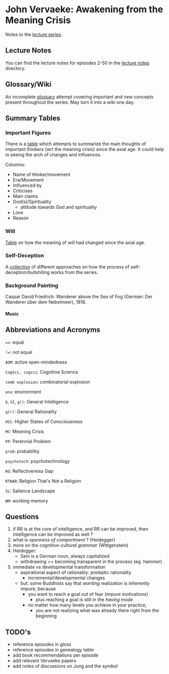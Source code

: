 # John Vervaeke: Awakening from the Meaning Crisis

Notes to the [lecture series](https://www.youtube.com/playlist?list=PLND1JCRq8Vuh3f0P5qjrSdb5eC1ZfZwWJ).

## Lecture Notes

You can find the lecture notes for episodes 2-50 in the [lecture notes](lecture_notes) directory.

## Glossary/Wiki

An incomplete [glossary](gloss.md) attempt covering important and new concepts present throughout the series.
May turn it into a wiki one day.

## Summary Tables

### Important Figures

There is a [table](important_figures.md) which attempts to summarize the main thoughts of important thinkers (wrt the meaning crisis) since the axial age. It could help in seeing the arch of changes and influences.

Columns:

+ Name of thinker/movement
+ Era/Movement
+ Influenced by
+ Criticises
+ Main claims
+ God(s)/Spirituality
    + attitude towards God and spirituality
+ Love
+ Reason

### Will

[Table](will.md) on how the meaning of *will* had changed since the axial age.

### Self-Deception

A [collection](self-deception.md) of different approaches on how the process of self-deception/bullshiting works from the series.

### Background Painting

Caspar David Friedrich: Wanderer above the Sea of Fog (German: Der Wanderer über dem Nebelmeer), 1818.

#### Music

## Abbreviations and Acronyms

`==`: equal

`!=`: not equal

`AOM`: active open-mindedness

`CogSci, cogsci`: Cognitive Science

`comb explosion`: combinatorial explosion

`env`: environment

`G`, `GI`, `g()`: General Intelligence

`g(r)`: General Rationality

`HSC`: Higher States of Consciousness

`MC`: Meaning Crisis

`PP`: Perennial Problem

`prob`: probability

`psychotech`: psychotechnology

`RG`: Reflectiveness Gap

`RTNAR`: Religion That's Not a Religion

`SL`: Salience Landscape

`WM`: working memory

## Questions

1. if RR is at the core of intelligence, and RR can be improved, then intelligence can be improved as well ?
2. what is *openness of comportment* ? (Heidegger)
3. more on the *cognitive-cultural grammar* (Wittgenstein)
4. Heidegger:
    + Sein is a German noun, always capitalized
    + withdrawing == becoming transparent in the process (eg. hammer)
5. immediate vs developmental transformation
    + aspirational aspect of rationality: proleptic rationality
        + incremental/developmental changes
    + but: some Buddhists say that *wanting* realization is inherently impure, because
        + you want to reach a goal out of fear (impure motivations)
            + plus reaching a goal is still in the *having mode*
        + no matter how many levels you achieve in your practice,
            + you are not realizing what was already there right from the beginning

## TODO's

+ reference episodes in gloss
+ reference episodes in genealogy table
+ add book recommendations per episode
+ add relevant Vervaeke papers
+ add notes of discussions on Jung and the symbol
